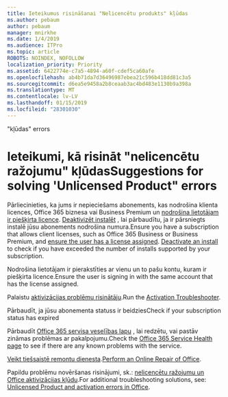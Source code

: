 ```yaml
---
title: Ieteikumus risināšanai "Nelicencētu produkts" kļūdas
ms.author: pebaum
author: pebaum
manager: mnirkhe
ms.date: 1/4/2019
ms.audience: ITPro
ms.topic: article
ROBOTS: NOINDEX, NOFOLLOW
localization_priority: Priority
ms.assetid: 6422774e-c7a5-4894-a60f-cdef5ca60afe
ms.openlocfilehash: ab4b71da7d36496987ebea21c596b418dd81c3a5
ms.sourcegitcommit: d6ea5e9458a2b8ceaab3ac4bd483e1130b9a398a
ms.translationtype: MT
ms.contentlocale: lv-LV
ms.lasthandoff: 01/15/2019
ms.locfileid: "28301030"
---
```

<span data-ttu-id="e1d87-102">"kļūdas</span><span class="sxs-lookup"><span data-stu-id="e1d87-102">" errors</span></span>

# <a name="suggestions-for-solving-unlicensed-product-errors"></a><span data-ttu-id="e1d87-103">Ieteikumi, kā risināt "nelicencētu ražojumu" kļūdas</span><span class="sxs-lookup"><span data-stu-id="e1d87-103">Suggestions for solving 'Unlicensed Product" errors</span></span>

<span data-ttu-id="e1d87-p101">Pārliecinieties, ka jums ir nepieciešams abonements, kas nodrošina klienta licences, Office 365 biznesa vai Business Premium un [nodrošina lietotājam ir piešķirta licence](https://support.office.com/article/997596B5-4173-4627-B915-36ABAC6786DC). [Deaktivizēt instalēt](https://support.office.com/article/9b497c85-d0a4-4735-80fa-d3565bc05bd1) , lai pārbaudītu, ja ir pārsniegts instalē jūsu abonements nodrošina numura.</span><span class="sxs-lookup"><span data-stu-id="e1d87-p101">Ensure you have a subscription that allows client licenses, such as Office 365 Business or Business Premium, and [ensure the user has a license assigned](https://support.office.com/article/997596B5-4173-4627-B915-36ABAC6786DC). [Deactivate an install](https://support.office.com/article/9b497c85-d0a4-4735-80fa-d3565bc05bd1) to check if you have exceeded the number of installs supported by your subscription.</span></span> 
  
<span data-ttu-id="e1d87-106">Nodrošina lietotājam ir pierakstīties ar vienu un to pašu kontu, kuram ir piešķirta licence.</span><span class="sxs-lookup"><span data-stu-id="e1d87-106">Ensure the user is signing in with the same account that has the license assigned.</span></span>
  
<span data-ttu-id="e1d87-107">Palaistu [aktivizācijas problēmu risinātāju](https://aka.ms/SARA-OfficeActivation-Alchemy).</span><span class="sxs-lookup"><span data-stu-id="e1d87-107">Run the [Activation Troubleshooter](https://aka.ms/SARA-OfficeActivation-Alchemy).</span></span>
  
<span data-ttu-id="e1d87-108">Pārbaudīt, ja jūsu abonementa statuss ir beidzies</span><span class="sxs-lookup"><span data-stu-id="e1d87-108">Check if your subscription status has expired</span></span>
  
<span data-ttu-id="e1d87-109">Pārbaudīt [Office 365 servisa veselības lapu](https://support.office.com/article/932AD3AD-533C-418A-B938-6E44E8BC33B0) , lai redzētu, vai pastāv zināmas problēmas ar pakalpojumu.</span><span class="sxs-lookup"><span data-stu-id="e1d87-109">Check the [Office 365 Service Health page](https://support.office.com/article/932AD3AD-533C-418A-B938-6E44E8BC33B0) to see if there are any known problems with the service.</span></span> 
  
<span data-ttu-id="e1d87-110">[Veikt tiešsaistē remontu dienesta](https://support.office.com/Article/7821d4b6-7c1d-4205-aa0e-a6b40c5bb88b).</span><span class="sxs-lookup"><span data-stu-id="e1d87-110">[Perform an Online Repair of Office](https://support.office.com/Article/7821d4b6-7c1d-4205-aa0e-a6b40c5bb88b).</span></span>
  
<span data-ttu-id="e1d87-111">Papildu problēmu novēršanas risinājumi, sk.: [nelicencētu ražojumu un Office aktivizācijas kļūdu](https://support.office.com/Article/0d23d3c0-c19c-4b2f-9845-5344fedc4380).</span><span class="sxs-lookup"><span data-stu-id="e1d87-111">For additional troubleshooting solutions, see: [Unlicensed Product and activation errors in Office](https://support.office.com/Article/0d23d3c0-c19c-4b2f-9845-5344fedc4380).</span></span>
  

